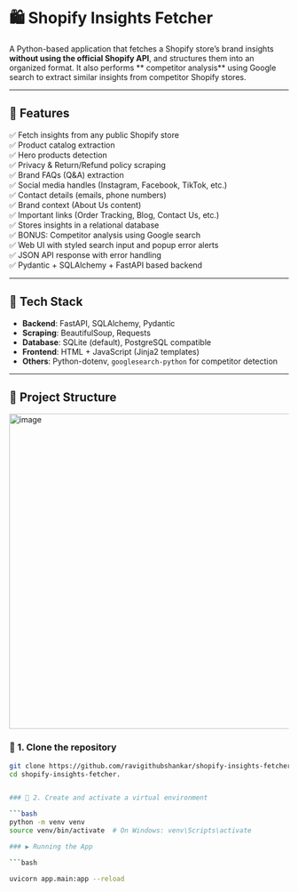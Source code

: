 # 🛍️ Shopify Insights Fetcher

A Python-based application that fetches a Shopify store’s brand insights **without using the official Shopify API**, and structures them into an organized format. It also performs ** competitor analysis** using Google search to extract similar insights from competitor Shopify stores.

---

## 📌 Features

✅ Fetch insights from any public Shopify store  
✅ Product catalog extraction  
✅ Hero products detection  
✅ Privacy & Return/Refund policy scraping  
✅ Brand FAQs (Q&A) extraction  
✅ Social media handles (Instagram, Facebook, TikTok, etc.)  
✅ Contact details (emails, phone numbers)  
✅ Brand context (About Us content)  
✅ Important links (Order Tracking, Blog, Contact Us, etc.)  
✅ Stores insights in a relational database  
✅ BONUS: Competitor analysis using Google search  
✅ Web UI with styled search input and popup error alerts  
✅ JSON API response with error handling  
✅ Pydantic + SQLAlchemy + FastAPI based backend

---

## 🧰 Tech Stack

- **Backend**: FastAPI, SQLAlchemy, Pydantic
- **Scraping**: BeautifulSoup, Requests
- **Database**: SQLite (default), PostgreSQL compatible
- **Frontend**: HTML + JavaScript (Jinja2 templates)
- **Others**: Python-dotenv, `googlesearch-python` for competitor detection

---

## 📂 Project Structure

<img width="841" height="567" alt="image" src="https://github.com/user-attachments/assets/a98822dd-858c-4227-92d8-a6b15761bbc5" />

### 🔁 1. Clone the repository

```bash
git clone https://github.com/ravigithubshankar/shopify-insights-fetcher.git
cd shopify-insights-fetcher.


### 🐍 2. Create and activate a virtual environment

```bash
python -m venv venv
source venv/bin/activate  # On Windows: venv\Scripts\activate

### ▶️ Running the App

```bash

uvicorn app.main:app --reload


